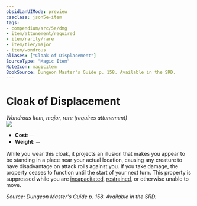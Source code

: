 ```yaml
---
obsidianUIMode: preview
cssclass: json5e-item
tags:
- compendium/src/5e/dmg
- item/attunement/required
- item/rarity/rare
- item/tier/major
- item/wondrous
aliases: ["Cloak of Displacement"]
SourceType: "Magic Item"
NoteIcon: magicitem
BookSource: Dungeon Master's Guide p. 158. Available in the SRD.
---
```

# Cloak of Displacement
*Wondrous Item, major, rare (requires attunement)*  
![](/2-Mechanics/CLI/items/img/cloak-of-displacement.webp#right)  

- **Cost**: ⏤
- **Weight**: ⏤

While you wear this cloak, it projects an illusion that makes you appear to be standing in a place near your actual location, causing any creature to have disadvantage on attack rolls against you. If you take damage, the property ceases to function until the start of your next turn. This property is suppressed while you are [incapacitated](/2-Mechanics/CLI/rules/conditions.md#incapacitated), [restrained](/2-Mechanics/CLI/rules/conditions.md#restrained), or otherwise unable to move.

*Source: Dungeon Master's Guide p. 158. Available in the SRD.*